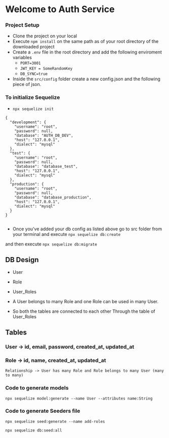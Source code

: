 # Welcome to Auth Service

### Project Setup
- Clone the project on your local
- Execute `npm install` on the same path as of your root directory of the downloaded project
- Create a `.env` file in the root directory and add the following enviroment variables
    - `PORT=3001`
    - `JWT_KEY = SomeRandomKey`
    - `DB_SYNC=true`
- Inside the `src/config` folder create a new config.json and the following piece of json.

### To initialize Sequelize 
- `npx sequelize init`

```
{
  "development": {
    "username": "root",
    "password": null,
    "database": "AUTH_DB_DEV",
    "host": "127.0.0.1",
    "dialect": "mysql"
  },
  "test": {
    "username": "root",
    "password": null,
    "database": "database_test",
    "host": "127.0.0.1",
    "dialect": "mysql"
  },
  "production": {
    "username": "root",
    "password": null,
    "database": "database_production",
    "host": "127.0.0.1",
    "dialect": "mysql"
  }
}


```

- Once you've added your db config as listed above go to src folder from your terminal and execute `npx sequelize db:create`

and then execute `npx sequelize db:migrate`


## DB Design
 - User
 - Role
 - User_Roles

 - A User belongs to many Role and one Role can be used in many User.
 - So both the tables are connected to each other Through the table of User_Roles

## Tables

### User -> id, email, password, created_at, updated_at
### Role -> id, name, created_at, updated_at
    Relationship -> User has many Role and Role belongs to many User (many to many)

### Code to generate models
```
npx sequelize model:generate --name User --attributes name:String
```
### Code to generate Seeders file
```
npx sequelize seed:generate --name add-roles
```
```
npx sequelize db:seed:all
```